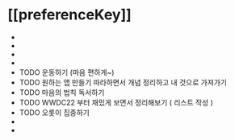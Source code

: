 # [[preferenceKey]]
-
-
-
-
- TODO 운동하기 (마음 편하게~)
- TODO 원하는 앱 만들기 따라하면서 개념 정리하고 내 것으로 가져가기
- TODO 마음의 법칙 독서하기
- TODO WWDC22 부터 재밌게 보면서 정리해보기 ( 리스트 작성 )
- TODO 오롯이 집중하기
-
-